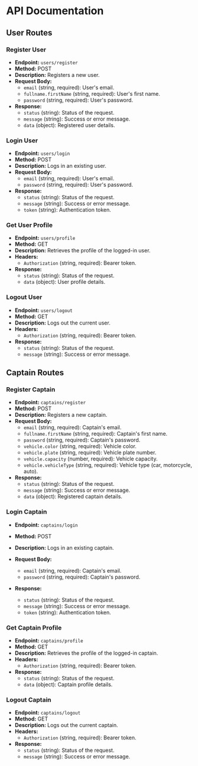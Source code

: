 # API Documentation

## User Routes

### Register User
- **Endpoint:** `users/register`
- **Method:** POST
- **Description:** Registers a new user.
- **Request Body:**
    - `email` (string, required): User's email.
    - `fullname.firstName` (string, required): User's first name.
    - `password` (string, required): User's password.
- **Response:**
    - `status` (string): Status of the request.
    - `message` (string): Success or error message.
    - `data` (object): Registered user details.

### Login User
- **Endpoint:** `users/login`
- **Method:** POST
- **Description:** Logs in an existing user.
- **Request Body:**
    - `email` (string, required): User's email.
    - `password` (string, required): User's password.
- **Response:**
    - `status` (string): Status of the request.
    - `message` (string): Success or error message.
    - `token` (string): Authentication token.

### Get User Profile
- **Endpoint:** `users/profile`
- **Method:** GET
- **Description:** Retrieves the profile of the logged-in user.
- **Headers:**
    - `Authorization` (string, required): Bearer token.
- **Response:**
    - `status` (string): Status of the request.
    - `data` (object): User profile details.

### Logout User
- **Endpoint:** `users/logout`
- **Method:** GET
- **Description:** Logs out the current user.
- **Headers:**
    - `Authorization` (string, required): Bearer token.
- **Response:**
    - `status` (string): Status of the request.
    - `message` (string): Success or error message.

## Captain Routes

### Register Captain
- **Endpoint:** `captains/register`
- **Method:** POST
- **Description:** Registers a new captain.
- **Request Body:**
    - `email` (string, required): Captain's email.
    - `fullname.firstName` (string, required): Captain's first name.
    - `password` (string, required): Captain's password.
    - `vehicle.color` (string, required): Vehicle color.
    - `vehicle.plate` (string, required): Vehicle plate number.
    - `vehicle.capacity` (number, required): Vehicle capacity.
    - `vehicle.vehicleType` (string, required): Vehicle type (car, motorcycle, auto).
- **Response:**
    - `status` (string): Status of the request.
    - `message` (string): Success or error message.
    - `data` (object): Registered captain details.

### Login Captain
- **Endpoint:** `captains/login`
- **Method:** POST
- **Description:** Logs in an existing captain.
- **Request Body:**
    - `email` (string, required): Captain's email.
    - `password` (string, required): Captain's password.
- **Response:**

    - `status` (string): Status of the request.
    - `message` (string): Success or error message.
    - `token` (string): Authentication token.

### Get Captain Profile
- **Endpoint:** `captains/profile`
- **Method:** GET
- **Description:** Retrieves the profile of the logged-in captain.
- **Headers:**
    - `Authorization` (string, required): Bearer token.
- **Response:**
    - `status` (string): Status of the request.
    - `data` (object): Captain profile details.

### Logout Captain
- **Endpoint:** `captains/logout`
- **Method:** GET
- **Description:** Logs out the current captain.
- **Headers:**
    - `Authorization` (string, required): Bearer token.
- **Response:**
    - `status` (string): Status of the request.
    - `message` (string): Success or error message.
    